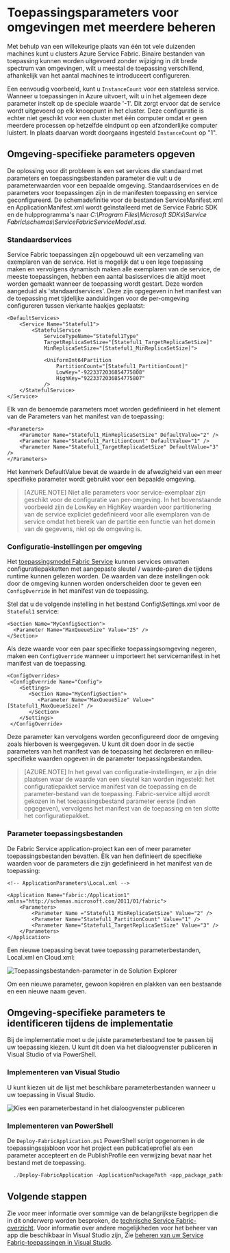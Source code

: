 <properties
   pageTitle="Beheren van omgevingen met meerdere Service stof | Microsoft Azure"
   description="Service Fabric-toepassingen kunnen worden uitgevoerd op clusters die in grootte van één machine naar duizenden machines variëren. In sommige gevallen zult u de toepassing voor deze uiteenlopende omgevingen verschillend configureren. Dit artikel heeft betrekking op het definiëren van parameters voor verschillende toepassingen per omgeving."
   services="service-fabric"
   documentationCenter=".net"
   authors="seanmck"
   manager="timlt"
   editor=""/>

<tags
   ms.service="service-fabric"
   ms.devlang="dotNet"
   ms.topic="article"
   ms.tgt_pltfrm="NA"
   ms.workload="NA"
   ms.date="07/19/2016"
   ms.author="seanmck"/>

# <a name="manage-application-parameters-for-multiple-environments"></a>Toepassingsparameters voor omgevingen met meerdere beheren

Met behulp van een willekeurige plaats van één tot vele duizenden machines kunt u clusters Azure Service Fabric. Binaire bestanden van toepassing kunnen worden uitgevoerd zonder wijziging in dit brede spectrum van omgevingen, wilt u meestal de toepassing verschillend, afhankelijk van het aantal machines te introduceert configureren.

Een eenvoudig voorbeeld, kunt u `InstanceCount` voor een stateless service. Wanneer u toepassingen in Azure uitvoert, wilt u in het algemeen deze parameter instelt op de speciale waarde '-1'. Dit zorgt ervoor dat de service wordt uitgevoerd op elk knooppunt in het cluster. Deze configuratie is echter niet geschikt voor een cluster met één computer omdat er geen meerdere processen op hetzelfde eindpunt op een afzonderlijke computer luistert. In plaats daarvan wordt doorgaans ingesteld `InstanceCount` op "1".

## <a name="specifying-environment-specific-parameters"></a>Omgeving-specifieke parameters opgeven

De oplossing voor dit probleem is een set services die standaard met parameters en toepassingsbestanden parameter die vult u de parameterwaarden voor een bepaalde omgeving. Standaardservices en de parameters voor toepassingen zijn in de manifesten toepassing en service geconfigureerd. De schemadefinitie voor de bestanden ServiceManifest.xml en ApplicationManifest.xml wordt geïnstalleerd met de Service Fabric SDK en de hulpprogramma's naar *C:\Program Files\Microsoft SDKs\Service Fabric\schemas\ServiceFabricServiceModel.xsd*.

### <a name="default-services"></a>Standaardservices

Service Fabric toepassingen zijn opgebouwd uit een verzameling van exemplaren van de service. Het is mogelijk dat u een lege toepassing maken en vervolgens dynamisch maken alle exemplaren van de service, de meeste toepassingen, hebben een aantal basisservices die altijd moet worden gemaakt wanneer de toepassing wordt gestart. Deze worden aangeduid als 'standaardservices'. Deze zijn opgegeven in het manifest van de toepassing met tijdelijke aanduidingen voor de per-omgeving configureren tussen vierkante haakjes geplaatst:

    <DefaultServices>
        <Service Name="Stateful1">
            <StatefulService
                ServiceTypeName="Stateful1Type"
                TargetReplicaSetSize="[Stateful1_TargetReplicaSetSize]"
                MinReplicaSetSize="[Stateful1_MinReplicaSetSize]">

                <UniformInt64Partition
                    PartitionCount="[Stateful1_PartitionCount]"
                    LowKey="-9223372036854775808"
                    HighKey="9223372036854775807"
                />
        </StatefulService>
    </Service>
  </DefaultServices>

Elk van de benoemde parameters moet worden gedefinieerd in het element van de Parameters van het manifest van de toepassing:

    <Parameters>
        <Parameter Name="Stateful1_MinReplicaSetSize" DefaultValue="2" />
        <Parameter Name="Stateful1_PartitionCount" DefaultValue="1" />
        <Parameter Name="Stateful1_TargetReplicaSetSize" DefaultValue="3" />
    </Parameters>

Het kenmerk DefaultValue bevat de waarde in de afwezigheid van een meer specifieke parameter wordt gebruikt voor een bepaalde omgeving.

>[AZURE.NOTE] Niet alle parameters voor service-exemplaar zijn geschikt voor de configuratie van per-omgeving. In het bovenstaande voorbeeld zijn de LowKey en HighKey waarden voor partitionering van de service expliciet gedefinieerd voor alle exemplaren van de service omdat het bereik van de partitie een functie van het domein van de gegevens, niet op de omgeving is.


### <a name="per-environment-service-configuration-settings"></a>Configuratie-instellingen per omgeving

Het [toepassingsmodel Fabric Service](service-fabric-application-model.md) kunnen services omvatten configuratiepakketten met aangepaste sleutel / waarde-paren die tijdens runtime kunnen gelezen worden. De waarden van deze instellingen ook door de omgeving kunnen worden onderscheiden door te geven een `ConfigOverride` in het manifest van de toepassing.

Stel dat u de volgende instelling in het bestand Config\Settings.xml voor de `Stateful1` service:


    <Section Name="MyConfigSection">
      <Parameter Name="MaxQueueSize" Value="25" />
    </Section>

Als deze waarde voor een paar specifieke toepassingsomgeving negeren, maken een `ConfigOverride` wanneer u importeert het servicemanifest in het manifest van de toepassing.

    <ConfigOverrides>
     <ConfigOverride Name="Config">
        <Settings>
           <Section Name="MyConfigSection">
              <Parameter Name="MaxQueueSize" Value="[Stateful1_MaxQueueSize]" />
           </Section>
        </Settings>
     </ConfigOverride>
  </ConfigOverrides>

Deze parameter kan vervolgens worden geconfigureerd door de omgeving zoals hierboven is weergegeven. U kunt dit doen door in de sectie parameters van het manifest van de toepassing het declareren en milieu-specifieke waarden opgeven in de parameter toepassingsbestanden.

>[AZURE.NOTE] In het geval van configuratie-instellingen, er zijn drie plaatsen waar de waarde van een sleutel kan worden ingesteld: het configuratiepakket service manifest van de toepassing en de parameter-bestand van de toepassing. Fabric-service altijd wordt gekozen in het toepassingsbestand parameter eerste (indien opgegeven), vervolgens het manifest van de toepassing en ten slotte het configuratiepakket.


### <a name="application-parameter-files"></a>Parameter toepassingsbestanden

De Fabric Service application-project kan een of meer parameter toepassingsbestanden bevatten. Elk van hen definieert de specifieke waarden voor de parameters die zijn gedefinieerd in het manifest van de toepassing:

    <!-- ApplicationParameters\Local.xml -->

    <Application Name="fabric:/Application1" xmlns="http://schemas.microsoft.com/2011/01/fabric">
        <Parameters>
            <Parameter Name ="Stateful1_MinReplicaSetSize" Value="2" />
            <Parameter Name="Stateful1_PartitionCount" Value="1" />
            <Parameter Name="Stateful1_TargetReplicaSetSize" Value="3" />
        </Parameters>
    </Application>

Een nieuwe toepassing bevat twee toepassing parameterbestanden, Local.xml en Cloud.xml:

![Toepassingsbestanden-parameter in de Solution Explorer][app-parameters-solution-explorer]

Om een nieuwe parameter, gewoon kopiëren en plakken van een bestaande en een nieuwe naam geven.

## <a name="identifying-environment-specific-parameters-during-deployment"></a>Omgeving-specifieke parameters te identificeren tijdens de implementatie

Bij de implementatie moet u de juiste parameterbestand toe te passen bij uw toepassing kiezen. U kunt dit doen via het dialoogvenster publiceren in Visual Studio of via PowerShell.

### <a name="deploy-from-visual-studio"></a>Implementeren van Visual Studio

U kunt kiezen uit de lijst met beschikbare parameterbestanden wanneer u uw toepassing in Visual Studio.

![Kies een parameterbestand in het dialoogvenster publiceren][publishdialog]

### <a name="deploy-from-powershell"></a>Implementeren van PowerShell

De `Deploy-FabricApplication.ps1` PowerShell script opgenomen in de toepassingssjabloon voor het project een publicatieprofiel als een parameter accepteert en de PublishProfile een verwijzing bevat naar het bestand met de toepassing.

  ```PowerShell
    ./Deploy-FabricApplication -ApplicationPackagePath <app_package_path> -PublishProfileFile <publishprofile_path>
  ```

## <a name="next-steps"></a>Volgende stappen

Zie voor meer informatie over sommige van de belangrijkste begrippen die in dit onderwerp worden besproken, de [technische Service Fabric-overzicht](service-fabric-technical-overview.md). Voor informatie over andere mogelijkheden voor het beheer van app die beschikbaar in Visual Studio zijn, Zie [beheren van uw Service Fabric-toepassingen in Visual Studio](service-fabric-manage-application-in-visual-studio.md).

<!-- Image references -->

[publishdialog]: ./media/service-fabric-manage-multiple-environment-app-configuration/publish-dialog-choose-app-config.png
[app-parameters-solution-explorer]:./media/service-fabric-manage-multiple-environment-app-configuration/app-parameters-in-solution-explorer.png
